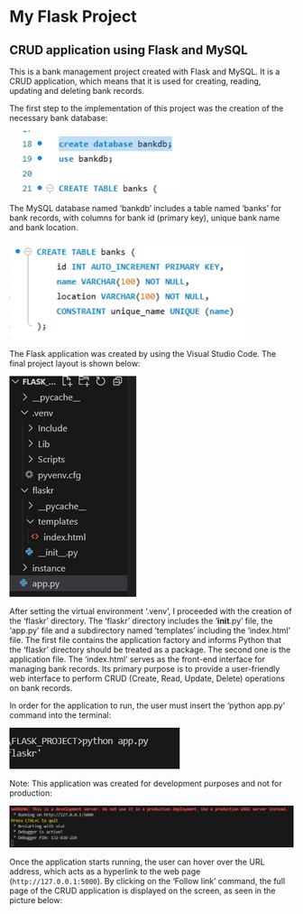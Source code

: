 # My Flask Project
## CRUD application using Flask and MySQL
This is a bank management project created with Flask and MySQL. It is a CRUD application, which means that it is used for creating, reading, updating and deleting bank records.

The first step to the implementation of this project was the creation of the necessary bank database:

![First Image](../Images/database_creation.png)

The MySQL database named ‘bankdb’ includes a table named ‘banks’ for bank records, with columns for bank id (primary key), unique bank name and bank location.

![Second Image](../Images/bank_table_creation.png)

The Flask application was created by using the Visual Studio Code. The final project layout is shown below:

![Third Image](../Images/layout.png)

After setting the virtual environment ‘.venv’, I proceeded with the creation of the ‘flaskr’ directory. The ‘flaskr’ directory includes the ‘__init__.py’ file, the ‘app.py’ file and a subdirectory named ‘templates’ including the ‘index.html’ file. The first file contains the application factory and informs Python that the ‘flaskr’ directory should be treated as a package. The second one is the application file. The ‘index.html’ serves as the front-end interface for managing bank records. Its primary purpose is to provide a user-friendly web interface to perform CRUD (Create, Read, Update, Delete) operations on bank records.

In order for the application to run, the user must insert the ‘python app.py’ command into the terminal:

![Fourth Image](../Images/app.py.png)

Note: This application was created for development purposes and not for production:

![Fifth Image](../Images/app.py_2.png)

Once the application starts running, the user can hover over the URL address, which acts as a hyperlink to the web page (`http://127.0.0.1:5000`). By clicking on the ‘Follow link’ command, the full page of the CRUD application is displayed on the screen, as seen in the picture below:


















